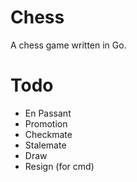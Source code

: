 # Chess
A chess game written in Go.

# Todo
- En Passant
- Promotion
- Checkmate
- Stalemate
- Draw
- Resign (for cmd)
